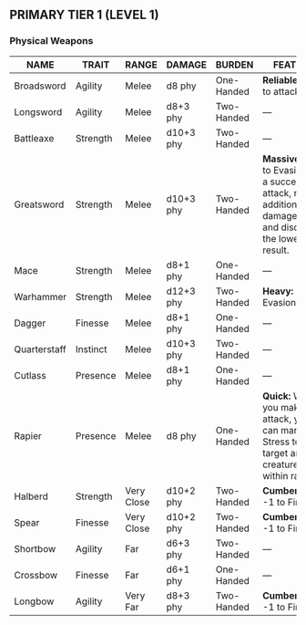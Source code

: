 ## PRIMARY TIER 1 (LEVEL 1)  
### Physical Weapons  

| NAME        | TRAIT     | RANGE      | DAMAGE     | BURDEN     | FEATURE                                                                 |
|-------------|-----------|------------|------------|------------|-------------------------------------------------------------------------|
| Broadsword  | Agility   | Melee      | d8 phy     | One-Handed | **Reliable:** +1 to attack rolls                                        |
| Longsword   | Agility   | Melee      | d8+3 phy   | Two-Handed | —                                                                       |
| Battleaxe   | Strength  | Melee      | d10+3 phy  | Two-Handed | —                                                                       |
| Greatsword  | Strength  | Melee      | d10+3 phy  | Two-Handed | **Massive:** -1 to Evasion; on a successful attack, roll an additional damage die and discard the lowest result. |
| Mace        | Strength  | Melee      | d8+1 phy   | One-Handed | —                                                                       |
| Warhammer   | Strength  | Melee      | d12+3 phy  | Two-Handed | **Heavy:** -1 to Evasion                                                |
| Dagger      | Finesse   | Melee      | d8+1 phy   | One-Handed | —                                                                       |
| Quarterstaff| Instinct  | Melee      | d10+3 phy  | Two-Handed | —                                                                       |
| Cutlass     | Presence  | Melee      | d8+1 phy   | One-Handed | —                                                                       |
| Rapier      | Presence  | Melee      | d8 phy     | One-Handed | **Quick:** When you make an attack, you can mark a Stress to target another creature within range. |
| Halberd     | Strength  | Very Close | d10+2 phy  | Two-Handed | **Cumbersome:** -1 to Finesse                                           |
| Spear       | Finesse   | Very Close | d10+2 phy  | Two-Handed | **Cumbersome:** -1 to Finesse                                           |
| Shortbow    | Agility   | Far        | d6+3 phy   | Two-Handed | —                                                                       |
| Crossbow    | Finesse   | Far        | d6+1 phy   | One-Handed | —                                                                       |
| Longbow     | Agility   | Very Far   | d8+3 phy   | Two-Handed | **Cumbersome:** -1 to Finesse                                           |